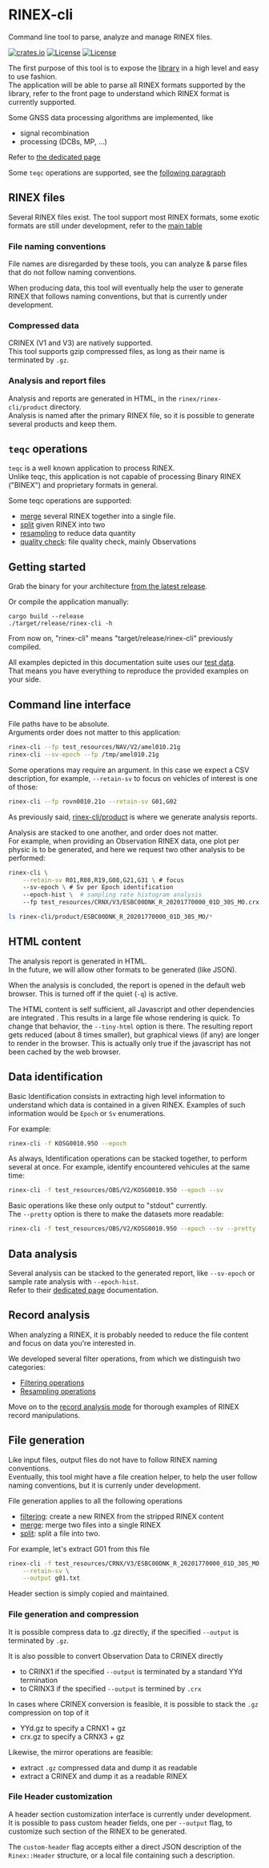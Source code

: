 RINEX-cli 
=========

Command line tool to parse, analyze and manage RINEX files.  

[![crates.io](https://img.shields.io/crates/v/rinex-cli.svg)](https://crates.io/crates/rinex-cli)
[![License](https://img.shields.io/badge/license-Apache%202.0-blue?style=flat-square)](https://github.com/gwbres/rinex/blob/main/LICENSE-APACHE)
[![License](https://img.shields.io/badge/license-MIT-blue?style=flat-square)](https://github.com/gwbres/rinex/blob/main/LICENSE-MIT) 

The first purpose of this tool is to expose the [library](https://github.com/gwbres/rinex/rinex) 
in a high level and easy to use fashion.  
The application will be able to parse all RINEX formats supported by the library, refer to the front page to understand which RINEX format is currently supported.

Some GNSS data processing algorithms are implemented,
like 
- signal recombination
- processing (DCBs, MP, ...)

Refer to [the dedicated page](doc/processing.md)

Some `teqc` operations are supported, see the 
[following paragraph](https://github.com/gwbres/rinex/blob/main/rinex-cli/README.md#teqc-operations)

## RINEX files

Several RINEX files exist. The tool support most RINEX formats, some exotic formats
are still under development, refer to the 
[main table](https://github.com/gwbres/rinex/blob/main/README.md#supported-rinex-types)

### File naming conventions

File names are disregarded by these tools, you can analyze
& parse files that do not follow naming conventions.

When producing data, this tool will eventually help the user to generate RINEX that follows
naming conventions, but that is currently under development.

### Compressed data

CRINEX (V1 and V3) are natively supported.  
This tool supports gzip compressed files, as long as their name is terminated by `.gz`.

### Analysis and report files

Analysis and reports are generated in HTML, in the `rinex/rinex-cli/product` directory.  
Analysis is named after the primary RINEX file, so it is possible to generate
several products and keep them.

## `teqc` operations

`teqc` is a well known application to process RINEX.   
Unlike teqc, this application is not capable of processing Binary RINEX ("BINEX") and 
proprietary formats in general.

Some teqc operations are supported:

- [merge](doc/merge.md) several RINEX together into a single file.
- [split](doc/split.md) given RINEX into two
- [resampling](doc/sampling.md) to reduce data quantity
- [quality check](doc/qc.md): file quality check, mainly Observations

## Getting started

Grab the binary for your architecture 
[from the latest release](https://github.com/gwbres/rinex/releases).

Or compile the application manually:

```shell
cargo build --release
./target/release/rinex-cli -h
```

From now on, "rinex-cli" means "target/release/rinex-cli" previously compiled.  

All examples depicted in this documentation suite uses our
[test data](https://github.com/gwbres/rinex/tree/main/test_resources).  
That means you have everything to reproduce the provided examples on your side. 

## Command line interface

File paths have to be absolute.   
Arguments order does not matter to this application: 

```bash
rinex-cli --fp test_resources/NAV/V2/amel010.21g
rinex-cli --sv-epoch --fp /tmp/amel010.21g
```

Some operations may require an argument. In this case we expect a CSV description,
for example, `--retain-sv` to focus on vehicles of interest is one of those:

```bash
rinex-cli --fp rovn0010.21o --retain-sv G01,G02
```

As previously said, [rinex-cli/product](product/) is where we generate
analysis reports.

Analysis are stacked to one another, and order does not matter.  
For example, when providing an Observation RINEX data, 
one plot per physic is to be generated, and here we request
two other analysis to be performed:

```bash
rinex-cli \
    --retain-sv R01,R08,R19,G08,G21,G31 \ # focus
    --sv-epoch \ # Sv per Epoch identification
    --epoch-hist \  # sampling rate histogram analysis
    --fp test_resources/CRNX/V3/ESBC00DNK_R_20201770000_01D_30S_MO.crx.gz 

ls rinex-cli/product/ESBC00DNK_R_20201770000_01D_30S_MO/*
```

## HTML content

The analysis report is generated in HTML.  
In the future, we will allow other formats to be generated
(like JSON). 

When the analysis is concluded, the report
is opened in the default web browser. This is turned off
if the quiet (`-q`) is active.

The HTML content is self sufficient, all Javascript
and other dependencies are integrated . 
This results in a large file whose rendering is quick.
To change that behavior, the `--tiny-html` option is there. 
The resulting report gets reduced (about 8 times smaller), but
graphical views (if any) are longer to render in the browser.
This is actually only true if the javascript has not been cached
by the web browser.

## Data identification

Basic Identification consists in extracting high level information to understand which 
data is contained in a given RINEX.
Examples of such information would be `Epoch` or `Sv` enumerations.

For example:

```bash
rinex-cli -f KOSG0010.95O --epoch
``` 

As always, Identification operations can be stacked together, to perform several at once.
For example, identify encountered vehicules at the same time:

```bash
rinex-cli -f test_resources/OBS/V2/KOSG0010.95O --epoch --sv
``` 

Basic operations like these only output to "stdout" currently.  
The `--pretty` option is there to make the datasets more readable: 

```bash
rinex-cli -f test_resources/OBS/V2/KOSG0010.95O --epoch --sv --pretty
``` 

## Data analysis

Several analysis can be stacked to the generated report, 
like `--sv-epoch` or sample rate analysis with `--epoch-hist`.   
Refer to their [dedicated page](doc/analysis.md) documentation.

## Record analysis

When analyzing a RINEX, it is probably needed to reduce
the file content and focus on data you're interested in.

We developed several filter operations, from which we
distinguish two categories:

* [Filtering operations](doc/filtering.md) 
* [Resampling operations](doc/resampling.md) 

Move on to the [record analysis mode](doc/record.md) for thorough
examples of RINEX record manipulations.

## File generation

Like input files, output files do not have to follow RINEX naming conventions.  
Eventually, this tool might have a file creation helper, to help the user
follow naming conventions, but it is currenly under development.

File generation applies to all the following operations

* [filtering](doc/filtering.md): create a new RINEX from the stripped RINEX content
* [merge](doc/merge.md): merge two files into a single RINEX
* [split](doc/split.md): split a file into two.

For example, let's extract G01 from this file

```bash
rinex-cli -f test_resources/CRNX/V3/ESBC00DNK_R_20201770000_01D_30S_MO.crx.gz \
    --retain-sv \
    --output g01.txt
```

Header section is simply copied and maintained.

### File generation and compression

It is possible compress data to .gz directly, if the specified `--output` 
is terminated by `.gz`.

It is also possible to convert Observation Data to CRINEX directly
* to CRINX1 if the specified `--output` is terminated by a standard YYd termination
* to CRINX3 if the specified `--output` is termined by `.crx`

In cases where CRINEX conversion is feasible, 
it is possible to stack the `.gz` compression on top of it
* YYd.gz to specify a CRNX1 + gz
* crx.gz to specify a CRNX3 + gz

Likewise, the mirror operations are feasible:

* extract `.gz` compressed data and dump it as readable
* extract a CRINEX and dump it as a readable RINEX

### File Header customization

A header section customization interface is currently under development.  
It is possible to pass custom header fields, one per `--output` flag,
to customize such section of the RINEX to be generated.

The `custom-header` flag accepts either a direct JSON description
of the `Rinex::Header` structure, or a local file containing
such a description.
